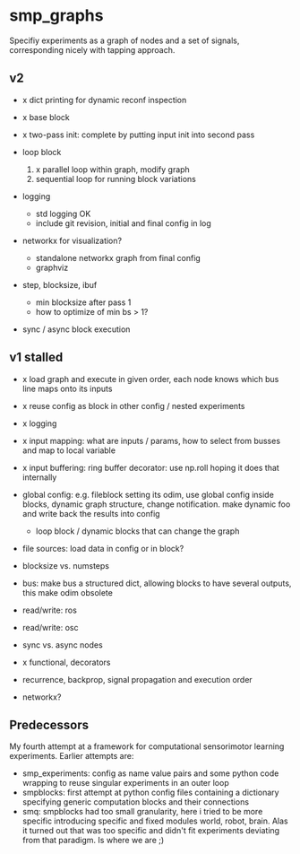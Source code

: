 

# smp\_graphs

Specifiy experiments as a graph of nodes and a set of signals,
corresponding nicely with tapping approach.


## v2

-   x dict printing for dynamic reconf inspection

-   x base block

-   x two-pass init: complete by putting input init into second pass

-   loop block
    1.  x parallel loop within graph, modify graph
    2.  sequential loop for running block variations

-   logging
    -   std logging OK
    -   include git revision, initial and final config in log

-   networkx for visualization?
    -   standalone networkx graph from final config
    -   graphviz

-   step, blocksize, ibuf
    -   min blocksize after pass 1
    -   how to optimize of min bs > 1?

-   sync / async block execution


## v1 stalled

-   x load graph and execute in given order, each node knows which bus line maps onto its inputs

-   x reuse config as block in other config / nested experiments

-   x logging

-   x input mapping: what are inputs / params, how to select from busses
    and map to local variable

-   x input buffering: ring buffer decorator: use np.roll hoping it
    does that internally

-   global config: e.g. fileblock setting its odim, use global config
    inside blocks, dynamic graph structure, change notification. make
    dynamic foo and write back the results into config
    -   loop block / dynamic blocks that can change the graph

-   file sources: load data in config or in block?

-   blocksize vs. numsteps

-   bus: make bus a structured dict, allowing blocks to have several
    outputs, this make odim obsolete

-   read/write: ros

-   read/write: osc

-   sync vs. async nodes

-   x functional, decorators

-   recurrence, backprop, signal propagation and execution order

-   networkx?


## Predecessors

My fourth attempt at a framework for computational sensorimotor
learning experiments. Earlier attempts are:

-   smp\_experiments: config as name value pairs and some python code
    wrapping to reuse singular experiments in an outer loop
-   smpblocks: first attempt at python config files containing a
    dictionary specifying generic computation blocks and their
    connections
-   smq: smpblocks had too small granularity, here i tried to be more
    specific introducing specific and fixed modules world, robot,
    brain. Alas it turned out that was too specific and didn't fit
    experiments deviating from that paradigm. Is where we are ;)

